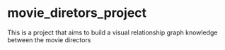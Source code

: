 # movie_diretors_project
This is a project that aims to build a visual relationship graph knowledge between the movie directors
